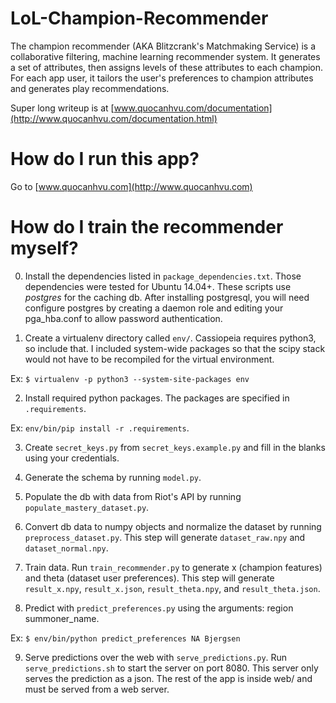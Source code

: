 # LoL-Champion-Recommender 
The champion recommender (AKA Blitzcrank's Matchmaking Service) is a collaborative filtering, machine learning recommender system. It generates a set of attributes, then assigns levels of these attributes to each champion. For each app user, it tailors the user's preferences to champion attributes and generates play recommendations.

Super long writeup is at [www.quocanhvu.com/documentation](http://www.quocanhvu.com/documentation.html)

# How do I run this app?

Go to [www.quocanhvu.com](http://www.quocanhvu.com)

# How do I train the recommender myself?
0) Install the dependencies listed in `package_dependencies.txt`. Those dependencies were tested for Ubuntu 14.04+. These scripts use *postgres* for the caching db. After installing postgresql, you will need configure postgres by creating a daemon role and editing your pga_hba.conf to allow password authentication.

1) Create a virtualenv directory called `env/`. Cassiopeia requires python3, so include that. I included system-wide packages so that the scipy stack would not have to be recompiled for the virtual environment.

Ex: `$ virtualenv -p python3 --system-site-packages env`

2) Install required python packages. The packages are specified in `.requirements`.

Ex: `env/bin/pip install -r .requirements`.

3) Create `secret_keys.py` from `secret_keys.example.py` and fill in the blanks using your credentials. 

4) Generate the schema by running `model.py`.

5) Populate the db with data from Riot's API by running `populate_mastery_dataset.py`.

6) Convert db data to numpy objects and normalize the dataset by running `preprocess_dataset.py`. 
This step will generate `dataset_raw.npy` and `dataset_normal.npy`.

7) Train data. Run `train_recommender.py` to generate x (champion features) and theta (dataset user preferences).
This step will generate `result_x.npy`, `result_x.json`, `result_theta.npy`, and `result_theta.json`.

8) Predict with `predict_preferences.py` using the arguments: region summoner_name. 

Ex: `$ env/bin/python predict_preferences NA Bjergsen`

9) Serve predictions over the web with `serve_predictions.py`. Run `serve_predictions.sh` to start the server on port 8080. This server only serves the prediction as a json. The rest of the app is inside web/ and must be served from a web server.